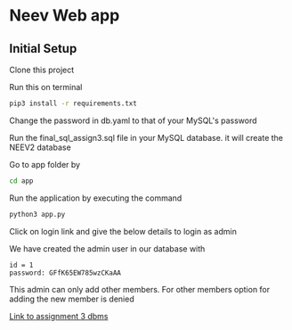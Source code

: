 # Neev Web app
## Initial Setup

Clone this project

Run this on terminal
```bash
pip3 install -r requirements.txt
```
Change the password in db.yaml to that of your MySQL's password

Run the final_sql_assign3.sql file in your MySQL database. it will create the NEEV2 database 

Go to app folder by
```bash
cd app
```

Run the application by executing the command 
``` bash
python3 app.py
```

Click on login link and give the below details to login as admin

We have created the admin user in our database with 

```text
id = 1
password: GFfK65EW785wzCKaAA
```

This admin can only add other members. For other members option for adding the new member is denied

[Link to assignment 3 dbms](https://docs.google.com/document/d/18AjrnwYsm_yC_czwOWrr4RIQMEbOC0vJzNA7WBZaC5g/edit?usp=sharing)

